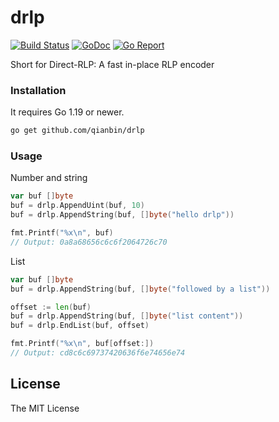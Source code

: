 # drlp

[![Build Status](https://github.com/qianbin/drlp/workflows/Go/badge.svg)](https://github.com/qianbin/drlp/actions)
[![GoDoc](https://godoc.org/github.com/qianbin/drlp?status.svg)](http://godoc.org/github.com/qianbin/drlp)
[![Go Report](https://goreportcard.com/badge/github.com/qianbin/drlp)](https://goreportcard.com/report/github.com/qianbin/drlp)

Short for Direct-RLP: A fast in-place RLP encoder


### Installation

It requires Go 1.19 or newer.

```bash
go get github.com/qianbin/drlp
```

### Usage

Number and string 
```go
var buf []byte
buf = drlp.AppendUint(buf, 10)
buf = drlp.AppendString(buf, []byte("hello drlp"))

fmt.Printf("%x\n", buf)
// Output: 0a8a68656c6c6f2064726c70
```

List
```go
var buf []byte
buf = drlp.AppendString(buf, []byte("followed by a list"))

offset := len(buf)
buf = drlp.AppendString(buf, []byte("list content"))
buf = drlp.EndList(buf, offset)

fmt.Printf("%x\n", buf[offset:])
// Output: cd8c6c69737420636f6e74656e74
```

## License

The MIT License

